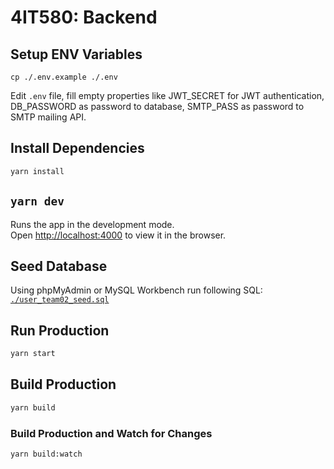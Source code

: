 # 4IT580: Backend

## Setup ENV Variables

```
cp ./.env.example ./.env
```
Edit `.env` file, fill empty properties like JWT_SECRET for JWT authentication, DB_PASSWORD as password to database, SMTP_PASS as password to SMTP mailing API.

## Install Dependencies

```bash
yarn install
```

## `yarn dev`

Runs the app in the development mode.\
Open [http://localhost:4000](http://localhost:4000) to view it in the browser.

## Seed Database

Using phpMyAdmin or MySQL Workbench run following SQL: [`./user_team02_seed.sql`](./user_team02_seed.sql)

## Run Production

```bash
yarn start
```

## Build Production

```bash
yarn build
```

### Build Production and Watch for Changes

```bash
yarn build:watch
```
